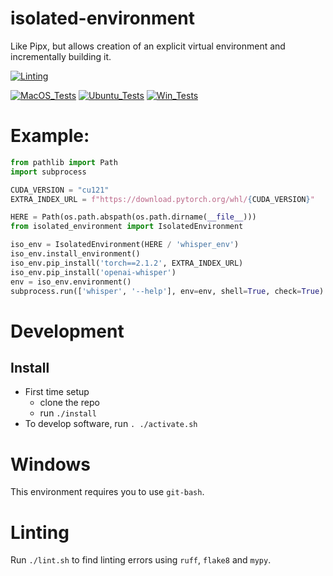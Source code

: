 # isolated-environment

Like Pipx, but allows creation of an explicit virtual environment and incrementally building it.

[![Linting](../../actions/workflows/lint.yml/badge.svg)](../../actions/workflows/lint.yml)

[![MacOS_Tests](../../actions/workflows/push_macos.yml/badge.svg)](../../actions/workflows/push_macos.yml)
[![Ubuntu_Tests](../../actions/workflows/push_ubuntu.yml/badge.svg)](../../actions/workflows/push_ubuntu.yml)
[![Win_Tests](../../actions/workflows/push_win.yml/badge.svg)](../../actions/workflows/push_win.yml)

# Example:

```python
from pathlib import Path
import subprocess

CUDA_VERSION = "cu121"
EXTRA_INDEX_URL = f"https://download.pytorch.org/whl/{CUDA_VERSION}"

HERE = Path(os.path.abspath(os.path.dirname(__file__)))
from isolated_environment import IsolatedEnvironment

iso_env = IsolatedEnvironment(HERE / 'whisper_env')
iso_env.install_environment()
iso_env.pip_install('torch==2.1.2', EXTRA_INDEX_URL)
iso_env.pip_install('openai-whisper')
env = iso_env.environment()
subprocess.run(['whisper', '--help'], env=env, shell=True, check=True)
```

# Development

## Install

  * First time setup
    * clone the repo
    * run `./install`
  * To develop software, run `. ./activate.sh`

# Windows

This environment requires you to use `git-bash`.

# Linting

Run `./lint.sh` to find linting errors using `ruff`, `flake8` and `mypy`.
